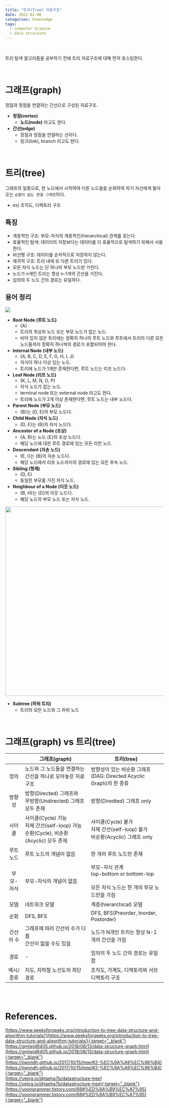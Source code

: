 ```yaml
---
title: "트리(Tree) 자료구조"
date: 2022-02-06
categories: knowledge
tags:
  - computer Science
  - data structure
---
```


<br>

트리 탐색 알고리즘을 공부하기 전에 트리 자료구조에 대해 먼저 포스팅한다.

<br>

# 그래프(graph)

정점과 정점을 연결하는 간선으로 구성된 자료구조.

- **정점(vertex)**
  - **노드(node)** 라고도 한다.
- **간선(edge)**
  - 정점과 정점을 연결하는 선이다.
  - 링크(link), branch 라고도 한다.

<br>

# 트리(tree)

그래프의 일종으로, 한 노드에서 시작하여 다른 노드들을 순회하여 자기 자신에게 돌아오는 `순환이 없는 연결 그래프`이다.

- ex) 조직도, 디렉토리 구조

## 특징

- 계층적인 구조: 부모-자식의 계층적인(hierarchical) 관계를 갖는다.
- 효율적인 탐색: 데이터의 저장보다는 데이터를 더 효율적으로 탐색하기 위해서 사용한다.
- 비선형 구조: 데이터를 순차적으로 저장하지 않는다.
- 재귀적 구조: 트리 내에 또 다른 트리가 있다.
- 모든 자식 노드는 단 하나의 부모 노드만 가진다.
- 노드가 n개인 트리는 항상 n-1개의 간선을 가진다.
- 임의의 두 노드 간의 경로는 유일하다.

## 용어 정리

<img src="{{ site.url }}{{ site.baseurl }}/assets/images/2022/0206/Tree_datastructure.png"/>  

- **Root Node (루트 노드)**
  - {A}
  - 트리의 최상위 노드 또는 부모 노드가 없는 노드.
  - 비어 있지 않은 트리에는 정확히 하나의 루트 노드와 루트에서 트리의 다른 모든 노드들까지 정확히 하나씩의 경로가 포함되어야 한다.
- **Internal Node (내부 노드)**
  - {A, B, C, D, E, F, G, H, I, J}
  - 자식이 하나 이상 있는 노드.
  - 트리에 노드가 1개만 존재한다면, 루트 노드는 리프 노드다.
- **Leaf Node (리프 노드)**
  - {K, L, M, N, O, P}
  - 자식 노드가 없는 노드.
  - terminal node 또는 external node 라고도 한다.
  - 트리에 노드가 2개 이상 존재한다면, 루트 노드는 내부 노드다.
- **Parent Node (부모 노드)**
  - {B}는 {D, E}의 부모 노드다.
- **Child Node (자식 노드)**
  - {D, E}는 {B}의 자식 노드다.
- **Ancestor of a Node (조상)**
  - {A, B}는 노드 {E}의 조상 노드다.
  - 해당 노드에 대한 루트 경로에 있는 모든 이전 노드.
- **Descendant (자손 노드)**
  - {E, I}는 {B}의 자손 노드다.
  - 해당 노드에서 리프 노드까지의 경로에 있는 모든 후속 노드.
- **Sibling (형제)**
  - {D, E}
  - 동일한 부모를 가진 자식 노드.
- **Neighbour of a Node (이웃 노드)**
  - {B, H}는 {D}의 이웃 노드다.
  - 해당 노드의 부모 노드 또는 자식 노드.

<img src="{{ site.url }}{{ site.baseurl }}/assets/images/2022/0206/subtree.png" width="600"/>

- **Subtree (하위 트리)**
  - 트리의 모든 노드와 그 하위 노드

<br>

# 그래프(graph) vs 트리(tree)

|       | 그래프(graph)                                                              | 트리(tree)                                                                 |
|:-----:|-------------------------------------------------------------------------|--------------------------------------------------------------------------|
|  정의   | 노드와 그 노드들을 연결하는 간선을 하나로 모아놓은 자료구조                                       | 방향성이 있는 비순환 그래프(DAG: Directed Acyclic Graph)의 한 종류                       |
|  방향성  | 방향(Directed) 그래프와<br/>무방향(Undirected) 그래프 모두 존재                         | 방향(Diredted) 그래프 only                                                    |
|  사이클  | 사이클(Cycle) 가능<br/>자체 간선(self-loop) 가능<br/>순환(Cycle), 비순환(Acyclic) 모두 존재 | 사이클(Cycle) 불가<br/>자체 간선(self-loop) 불가<br/>비순환(Acyclic) 그래프 only          |
| 루트 노드 | 루트 노드의 개념이 없음                                                           | 한 개의 루트 노드만 존재                                                           |
| 부모-자식 | 부모-자식의 개념이 없음                                                           | 부모-자식 관계<br/>top-bottom or bottom-top<br/><br/>모든 자식 노드는 한 개의 부모 노드만을 가짐 |
|  모델   | 네트워크 모델                                                                 | 계층(hierarchical) 모델                                                      |
|  순회   | DFS, BFS                                                                | DFS, BFS(Preorder, Inorder, Postorder)                                   |
| 간선의 수 | 그래프에 따라 간선의 수가 다름<br/>간선이 없을 수도 있음                                      | 노드가 N개인 트리는 항상 N-1개의 간선을 가짐                                              |
|  경로   | -                                                                       | 임의의 두 노드 간의 경로는 유일함                                                      |
| 예시/종류 | 지도, 지하철 노선도의 최단 경로                                                      | 조직도, 가계도, 디렉토리와 서브 디렉토리 구조                                               |

<br>
<br>

# References.

[https://www.geeksforgeeks.org/introduction-to-tree-data-structure-and-algorithm-tutorials/](https://www.geeksforgeeks.org/introduction-to-tree-data-structure-and-algorithm-tutorials/){:target="_blank"}<br>
[https://gmlwjd9405.github.io/2018/08/13/data-structure-graph.html](https://gmlwjd9405.github.io/2018/08/13/data-structure-graph.html){:target="_blank"}<br>
[https://jiwondh.github.io/2017/10/15/tree/#2-%EC%9A%A9%EC%96%B4](https://jiwondh.github.io/2017/10/15/tree/#2-%EC%9A%A9%EC%96%B4){:target="_blank"}<br>
[https://velog.io/@taeha7b/datastructure-tree](https://velog.io/@taeha7b/datastructure-tree){:target="_blank"}<br>
[https://yoongrammer.tistory.com/68#%ED%8A%B9%EC%A7%95](https://yoongrammer.tistory.com/68#%ED%8A%B9%EC%A7%95){:target="_blank"}<br>